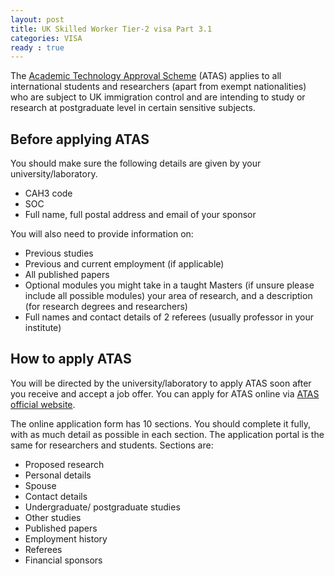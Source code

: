```yaml
---
layout: post
title: UK Skilled Worker Tier-2 visa Part 3.1
categories: VISA
ready : true
---
```


The [Academic Technology Approval Scheme](https://www.gov.uk/guidance/academic-technology-approval-scheme) 
(ATAS) applies to all international students and researchers (apart from exempt 
nationalities) who are subject to UK immigration control and are intending to 
study or research at postgraduate level in certain  sensitive subjects.

## Before applying ATAS

You should make sure the following details are given by your university/laboratory.

* CAH3 code 
* SOC 
* Full name, full postal address and email of your sponsor

You will also need to provide information on:

* Previous studies
* Previous and current employment (if applicable)
* All published papers
* Optional modules you might take in a taught Masters (if unsure please include all possible modules)
your area of research, and a description (for research degrees and researchers)
* Full names and contact details of 2 referees (usually professor in your institute)

## How to apply ATAS

You will be directed by the university/laboratory to apply ATAS soon after you 
receive and accept a job offer. You can apply for ATAS online via 
[ATAS official website](https://www.academic-technology-approval.service.gov.uk/sign-in). 

The online application form has 10 sections. You should complete it fully, with as 
much detail as possible in each section. The application portal is the same for 
researchers and students. Sections are:

* Proposed research
* Personal details
* Spouse
* Contact details
* Undergraduate/ postgraduate studies
* Other studies
* Published papers
* Employment history
* Referees
* Financial sponsors
